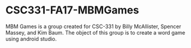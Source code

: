# CSC331-FA17-MBMGames
MBM Games is a group created for CSC-331 by Billy McAllister, Spencer Massey, and Kim Baum. The object of this group is to create a word game using android studio. 
